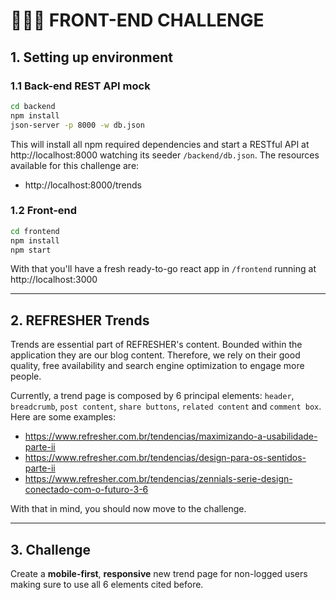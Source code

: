 # 👨🏻‍💻 FRONT-END CHALLENGE

## 1. Setting up environment

### 1.1 Back-end REST API mock
```bash
cd backend
npm install
json-server -p 8000 -w db.json
```
This will install all npm required dependencies and start a RESTful API at http://localhost:8000 watching its seeder `/backend/db.json`. The resources available for this challenge are:
- http://localhost:8000/trends

### 1.2 Front-end
```bash
cd frontend
npm install
npm start
```
With that you'll have a fresh ready-to-go react app in `/frontend` running at http://localhost:3000

---
## 2. REFRESHER Trends

Trends are essential part of REFRESHER's content. Bounded within the application they are our blog content. Therefore, we rely on their good quality, free availability and search engine optimization to engage more people.

Currently, a trend page is composed by 6 principal elements: `header`, `breadcrumb`, `post content`, `share buttons`, `related content` and `comment box`. Here are some examples:
- https://www.refresher.com.br/tendencias/maximizando-a-usabilidade-parte-ii
- https://www.refresher.com.br/tendencias/design-para-os-sentidos-parte-ii
- https://www.refresher.com.br/tendencias/zennials-serie-design-conectado-com-o-futuro-3-6

With that in mind, you should now move to the challenge.

---
## 3. Challenge
Create a **mobile-first**, **responsive** new trend page for non-logged users making sure to use all 6 elements cited before.